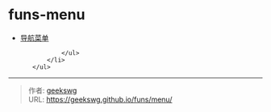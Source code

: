 # funs-menu

<!DOCTYPE html>
<html>
<head>
  <meta charset="utf-8">
  <meta http-equiv="Content-Type" content="text/html; charset=utf-8">
  <title>js网页左上角扇形导航菜单特效</title>
  <link rel="stylesheet" type="text/css" href="index.css" />
</head>
<body>

<div class="menuHolder">
<div class="menuWindow">
	<ul class="p1">
		<li class="s1"><a href="javascript:;">导航菜单</a>
			<ul id="p2" class="p2">
				
				

			</ul>
		</li>
	</ul>
</div>
</div>

<script>
var menu = [
	{
		title: 'tool-实用工具',
		subtitle: ['cool-keybord-炫酷键盘', 'color-picker-颜色拾取器', 'pwd-generator-密码生成器'],
		subUrl:['/funs/pages/tools-jq-keybord/','https://bing.com','https://qq.com']
	},
	{
		title: 'game-游戏',
		subtitle: ['cube-魔方', 'ai-chess-AI国际象棋', '2048', '四级菜单'],
		subUrl:['/funs/game-cube/','https://bing.com','https://qq.com','https://qq.com']
	},
	{
		title: 'album-相册',
		subtitle: ['3d-carousel', 'accordion-image-相册', '三级菜单', '四级菜单'],
		subUrl:['/funs/3d-carousel/','/funs/pages/album-accordion-image/','https://qq.com','https://qq.com']
	}
]
renderMenu(menu)
function renderMenu(menu) {
	var lis = ''
	const deg = 90
	var p2 = document.getElementById('p2')
	for (var i = 0; i < menu.length; i++) {
		var sublis = ''
		var rotateDeg = deg / menu.length
		for (var j = 0; j < menu[i].subtitle.length; j++) {
			var subrotateDeg = deg / menu[i].subtitle.length
			var lineHeight = 600/menu[i].subtitle.length + 40
			sublis += '<li>' +
				'<a target="_blank" style="transform: rotate(' + (subrotateDeg * j) + 'deg);line-height:'+lineHeight+'px" href="'+menu[i].subUrl[j]+'">' +
				'<span>' + menu[i].subtitle[j] + '</span>' +
				'</a>' +
				'</li>'
		}
		var ul = ' <ul class="p3 a' + menu[i].subtitle.length + '">' + sublis + '</ul>'
		lis += '<li class="s2">' +
			'<a style="transform: rotate(' + (rotateDeg * i) + 'deg);" href="javascript:;"><span>' + menu[i].title + '</span></a>' +
			'' + ul + '' +
			'</li>'
	}
	p2.innerHTML = lis
}
</script>

</body>
</html>


---

> 作者: [geekswg](https://geekswg.github.io)  
> URL: https://geekswg.github.io/funs/menu/  

